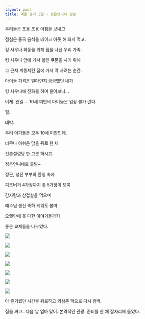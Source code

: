 ```yaml
---
layout: post
title: 겨울 휴가 3일 - 정은언니네 방문
---
```



우리들은 조용 조용 아침을 보내고

점심은 중국 음식을 테이크 아웃 해 와서 먹고.

킹 사우나 회동을 위해 집을 나선 우리 가족.


킹 사우나 앞에 가서 할인 쿠폰을 사기 위해

그 근처 계동치킨 집에 가서 막 사려는 순간.

아이들 가격은 얼마인지 궁금했던 내가

킹 사우나에 전화를 하여 물어보니...

이게. 왠일.... 10세 미만의 아이들은 입장 불가 란다.

헐.

대박.


우리 아가들은 모두 10세 미만인데.

너무나 아쉬운 맘을 뒤로 한 채

신촌설렁탕 한 그릇 하시고.


정은언니네로 출발~


정은, 성진 부부의 환영 속에

피츠버거 4가정까지 총 5가정이 모여

감자탕과 삼겹살을 먹으며

예수님 생신 축하 케잌도 불며

오랫만에 못 다한 이야기들까지

좋은 교제들을 나누었다.


![](http://2.bp.blogspot.com/-HetOOGKIotI/VKy2jeoytII/AAAAAAAAFlI/Cp4tZ946eZ8/s1600/10838155_802111613187776_1196055419135199507_o.jpg)



![](http://4.bp.blogspot.com/-nGdaqb45BGc/VKy2jZlc2-I/AAAAAAAAFlM/sVL_W2CAxGg/s1600/10860892_802111593187778_233463447168435006_o.jpg)



![](http://4.bp.blogspot.com/-jgOxG0w5lQw/VKy2kS1dHjI/AAAAAAAAFlg/XK_mO_8IusQ/s1600/10872995_802111563187781_4398086811227324563_o.jpg)



![](http://4.bp.blogspot.com/-kTG2D2Pr1IQ/VKy2lraaXiI/AAAAAAAAFl0/jd4RxnjNvpU/s1600/10869471_802111569854447_1790877976272726045_o.jpg)



![](http://2.bp.blogspot.com/-lDUATOtxBI0/VKy2krrCgvI/AAAAAAAAFlY/7sKsAu6veck/s1600/10873484_802111489854455_7016391598005605363_o.jpg)



![](http://1.bp.blogspot.com/-mU6z63_Uay8/VKy2lRK1nnI/AAAAAAAAFls/tH119X_Ghe0/s1600/10887330_802111553187782_7525209956478502750_o.jpg)



![](http://3.bp.blogspot.com/-U47bvX0D9b8/VKy2lg7WEgI/AAAAAAAAFlw/rGfbEImrQlo/s1600/10900013_802111549854449_876485397810729801_o.jpg)




아 즐거웠던 시간을 뒤로하고 외삼촌 댁으로 다시 컴백.


짐을 싸고.. 다음 날 엄마 맞이. 본격적인 관광. 준비를 한 채 잠자리에 들었다.





